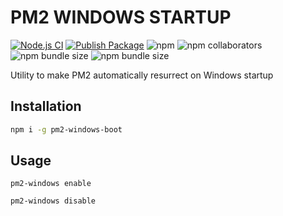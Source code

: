 # PM2 WINDOWS STARTUP 

[![Node.js CI](https://github.com/Zaid-maker/pm2-windows-boot/actions/workflows/node.js.yml/badge.svg)](https://github.com/Zaid-maker/pm2-windows-boot/actions/workflows/node.js.yml) [![Publish Package](https://github.com/Zaid-maker/pm2-windows-boot/actions/workflows/publish.yml/badge.svg)](https://github.com/Zaid-maker/pm2-windows-boot/actions/workflows/publish.yml) ![npm](https://img.shields.io/npm/dm/pm2-windows-boot) ![npm collaborators](https://img.shields.io/npm/collaborators/pm2-windows-boot) ![npm bundle size](https://img.shields.io/bundlephobia/min/pm2-windows-boot) ![npm bundle size](https://img.shields.io/bundlephobia/minzip/pm2-windows-boot)

Utility to make PM2 automatically resurrect on Windows startup

## Installation

```bash
npm i -g pm2-windows-boot
```

## Usage

```
pm2-windows enable
```

```
pm2-windows disable
```
